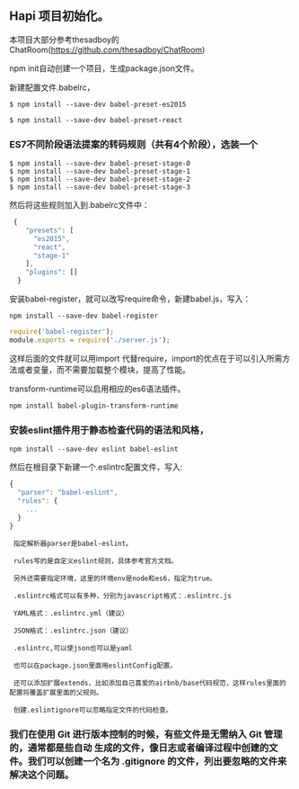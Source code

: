 ## Hapi 项目初始化。

本项目大部分参考thesadboy的ChatRoom(https://github.com/thesadboy/ChatRoom)

npm init自动创建一个项目，生成package.json文件。

新建配置文件.babelrc，

```shell
$ npm install --save-dev babel-preset-es2015
```

```shell
$ npm install --save-dev babel-preset-react
```


### ES7不同阶段语法提案的转码规则（共有4个阶段），选装一个

```shell
$ npm install --save-dev babel-preset-stage-0
$ npm install --save-dev babel-preset-stage-1
$ npm install --save-dev babel-preset-stage-2
$ npm install --save-dev babel-preset-stage-3
```

然后将这些规则加入到.babelrc文件中：

```js
 {
    "presets": [
      "es2015",
      "react",
      "stage-1"
    ],
    "plugins": []
  }
  ```

安装babel-register，就可以改写require命令，新建babel.js，写入：

```shell
npm install --save-dev babel-register
```

```js
require('babel-register');
module.exports = require('./server.js');
```

这样后面的文件就可以用import 代替require，import的优点在于可以引入所需方法或者变量，而不需要加载整个模块，提高了性能。

transform-runtime可以启用相应的es6语法插件。

```shell
npm install babel-plugin-transform-runtime
```

### 安装eslint插件用于静态检查代码的语法和风格，

```shell
npm install --save-dev eslint babel-eslint
```

然后在根目录下新建一个.eslintrc配置文件，写入:

```js
{
  "parser": "babel-eslint",
  "rules": {
    ...
  }
}
```

     指定解析器parser是babel-eslint。

     rules写的是自定义eslint规则，具体参考官方文档。

     另外还需要指定环境，这里的环境env是node和es6，指定为true。

     .eslintrc格式可以有多种，分别为javascript格式：.eslintrc.js

     YAML格式：.eslintrc.yml（建议）

     JSON格式：.eslintrc.json（建议）

     .eslintrc,可以使json也可以是yaml

     也可以在package.json里面用eslintConfig配置。

     还可以添加扩展extends，比如添加自己喜爱的airbnb/base代码规范，这样rules里面的配置将覆盖扩展里面的父规则。

     创建.eslintignore可以忽略指定文件的代码检查。

### 我们在使用 Git 进行版本控制的时候，有些文件是无需纳入 Git 管理的，通常都是些自动 生成的文件，像日志或者编译过程中创建的文件。我们可以创建一个名为 .gitignore 的文件，列出要忽略的文件来解决这个问题。
